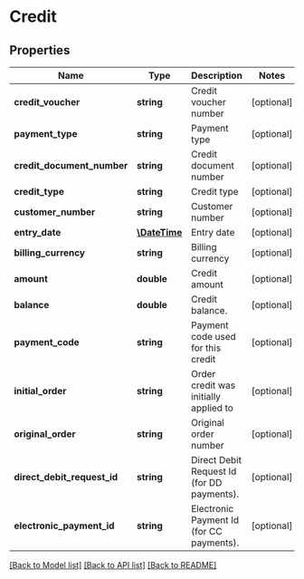 # Credit

## Properties
Name | Type | Description | Notes
------------ | ------------- | ------------- | -------------
**credit_voucher** | **string** | Credit voucher number | [optional] 
**payment_type** | **string** | Payment type | [optional] 
**credit_document_number** | **string** | Credit document number | [optional] 
**credit_type** | **string** | Credit type | [optional] 
**customer_number** | **string** | Customer number | [optional] 
**entry_date** | [**\DateTime**](\DateTime.md) | Entry date | [optional] 
**billing_currency** | **string** | Billing currency | [optional] 
**amount** | **double** | Credit amount | [optional] 
**balance** | **double** | Credit balance. | [optional] 
**payment_code** | **string** | Payment code used for this credit | [optional] 
**initial_order** | **string** | Order credit was initially applied to | [optional] 
**original_order** | **string** | Original order number | [optional] 
**direct_debit_request_id** | **string** | Direct Debit Request Id (for DD payments). | [optional] 
**electronic_payment_id** | **string** | Electronic Payment Id (for CC payments). | [optional] 

[[Back to Model list]](../README.md#documentation-for-models) [[Back to API list]](../README.md#documentation-for-api-endpoints) [[Back to README]](../README.md)


